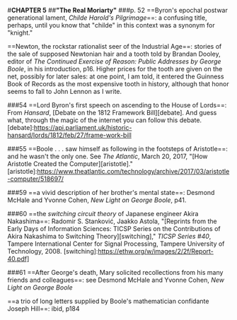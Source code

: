 #**CHAPTER 5**
##**"The Real Moriarty"**
###p. 52
==Byron's epochal postwar generational lament, *Childe Harold's
Pilgrimage*==: a confusing title, perhaps, until you know that "childe"
in this context was a synonym for "knight."

==Newton, the rockstar rationalist seer of the Industrial Age==:
stories of the sale of supposed Newtonian hair and a tooth told by Brandan Dooley, editor of *The Continued Exercise of Reason: Public
Addresses by George Boole*, in his introduction, p16. Higher prices for
the tooth are given on the net, possibly for later sales: at one point,
I am told, it entered the Guinness Book of Records as the most expensive
tooth in history, although that honor seems to fall to John Lennon as I
write.

###54
==Lord Byron's first speech on ascending to the House of Lords==:
From *Hansard*, [Debate on the 1812 Framework Bill][debate]. And guess what,
through the magic of the internet you can follow this debate.
[debate]:https://api.parliament.uk/historic-hansard/lords/1812/feb/27/frame-work-bill

###55
==Boole . . . saw himself as following in the footsteps of
Aristotle==: and he wasn't the only one. See *The Atlantic*, March 20,
2017, "[How Aristotle Created the Computer][aristotle]."
[aristotle]:https://www.theatlantic.com/technology/archive/2017/03/aristotle-computer/518697/

###59
==a vivid description of her brother's mental state==:
Desmond McHale and Yvonne Cohen, *New Light on George Boole*, p41.

###60
==the *switching circuit theory* of Japanese engineer Akira
Nakashima==:
Radomir S. Stanković, Jaakko Astola, "[Reprints from the
Early Days of Information Sciences: TICSP Series on the Contributions of
Akira Nakashima to Switching Theory][switching]," *TICSP Series #40*, Tampere
International Center for Signal Processing, Tampere University of
Technology, 2008.
[switching]:https://ethw.org/w/images/2/2f/Report-40.pdf]

###61
==After George's death, Mary solicited recollections from his many
friends and colleagues==:
see Desmond McHale and Yvonne Cohen, *New Light
on George Boole*

==a trio of long letters supplied by Boole's mathematician
confidante Joseph Hill==: ibid, p184
